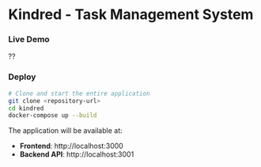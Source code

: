 # Kindred - Task Management System
### Live Demo
??
### Deploy
```bash
# Clone and start the entire application
git clone <repository-url>
cd kindred
docker-compose up --build
```

The application will be available at:
- **Frontend**: http://localhost:3000
- **Backend API**: http://localhost:3001